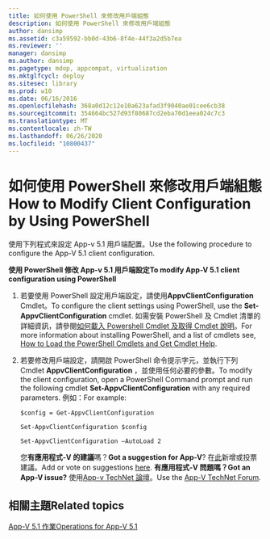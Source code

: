```yaml
---
title: 如何使用 PowerShell 來修改用戶端組態
description: 如何使用 PowerShell 來修改用戶端組態
author: dansimp
ms.assetid: c3a59592-bb0d-43b6-8f4e-44f3a2d5b7ea
ms.reviewer: ''
manager: dansimp
ms.author: dansimp
ms.pagetype: mdop, appcompat, virtualization
ms.mktglfcycl: deploy
ms.sitesec: library
ms.prod: w10
ms.date: 06/16/2016
ms.openlocfilehash: 368a0d12c12e10a623afad3f9040ae01cee6cb38
ms.sourcegitcommit: 354664bc527d93f80687cd2eba70d1eea024c7c3
ms.translationtype: MT
ms.contentlocale: zh-TW
ms.lasthandoff: 06/26/2020
ms.locfileid: "10800437"
---
```

# <span data-ttu-id="a8dd9-103">如何使用 PowerShell 來修改用戶端組態</span><span class="sxs-lookup"><span data-stu-id="a8dd9-103">How to Modify Client Configuration by Using PowerShell</span></span>


<span data-ttu-id="a8dd9-104">使用下列程式來設定 App-v 5.1 用戶端配置。</span><span class="sxs-lookup"><span data-stu-id="a8dd9-104">Use the following procedure to configure the App-V 5.1 client configuration.</span></span>

**<span data-ttu-id="a8dd9-105">使用 PowerShell 修改 App-v 5.1 用戶端設定</span><span class="sxs-lookup"><span data-stu-id="a8dd9-105">To modify App-V 5.1 client configuration using PowerShell</span></span>**

1.  <span data-ttu-id="a8dd9-106">若要使用 PowerShell 設定用戶端設定，請使用**AppvClientConfiguration** Cmdlet。</span><span class="sxs-lookup"><span data-stu-id="a8dd9-106">To configure the client settings using PowerShell, use the **Set-AppvClientConfiguration** cmdlet.</span></span> <span data-ttu-id="a8dd9-107">如需安裝 PowerShell 及 Cmdlet 清單的詳細資訊，請參閱[如何載入 Powershell Cmdlet 及取得 Cmdlet 說明](how-to-load-the-powershell-cmdlets-and-get-cmdlet-help-51.md)。</span><span class="sxs-lookup"><span data-stu-id="a8dd9-107">For more information about installing PowerShell, and a list of cmdlets see, [How to Load the PowerShell Cmdlets and Get Cmdlet Help](how-to-load-the-powershell-cmdlets-and-get-cmdlet-help-51.md).</span></span>

2.  <span data-ttu-id="a8dd9-108">若要修改用戶端設定，請開啟 PowerShell 命令提示字元，並執行下列 Cmdlet **AppvClientConfiguration** ，並使用任何必要的參數。</span><span class="sxs-lookup"><span data-stu-id="a8dd9-108">To modify the client configuration, open a PowerShell Command prompt and run the following cmdlet **Set-AppvClientConfiguration** with any required parameters.</span></span> <span data-ttu-id="a8dd9-109">例如：</span><span class="sxs-lookup"><span data-stu-id="a8dd9-109">For example:</span></span>

    `$config = Get-AppvClientConfiguration`

    `Set-AppvClientConfiguration $config`

    `Set-AppvClientConfiguration –AutoLoad 2`

    <span data-ttu-id="a8dd9-110">您**有應用程式-V 的建議**嗎？</span><span class="sxs-lookup"><span data-stu-id="a8dd9-110">**Got a suggestion for App-V**?</span></span> <span data-ttu-id="a8dd9-111">在[此](http://appv.uservoice.com/forums/280448-microsoft-application-virtualization)新增或投票建議。</span><span class="sxs-lookup"><span data-stu-id="a8dd9-111">Add or vote on suggestions [here](http://appv.uservoice.com/forums/280448-microsoft-application-virtualization).</span></span> **<span data-ttu-id="a8dd9-112">有應用程式-V 問題嗎？</span><span class="sxs-lookup"><span data-stu-id="a8dd9-112">Got an App-V issue?</span></span>** <span data-ttu-id="a8dd9-113">使用[App-v TechNet 論壇](https://social.technet.microsoft.com/Forums/home?forum=mdopappv)。</span><span class="sxs-lookup"><span data-stu-id="a8dd9-113">Use the [App-V TechNet Forum](https://social.technet.microsoft.com/Forums/home?forum=mdopappv).</span></span>

## <span data-ttu-id="a8dd9-114">相關主題</span><span class="sxs-lookup"><span data-stu-id="a8dd9-114">Related topics</span></span>


[<span data-ttu-id="a8dd9-115">App-V 5.1 作業</span><span class="sxs-lookup"><span data-stu-id="a8dd9-115">Operations for App-V 5.1</span></span>](operations-for-app-v-51.md)

 

 





